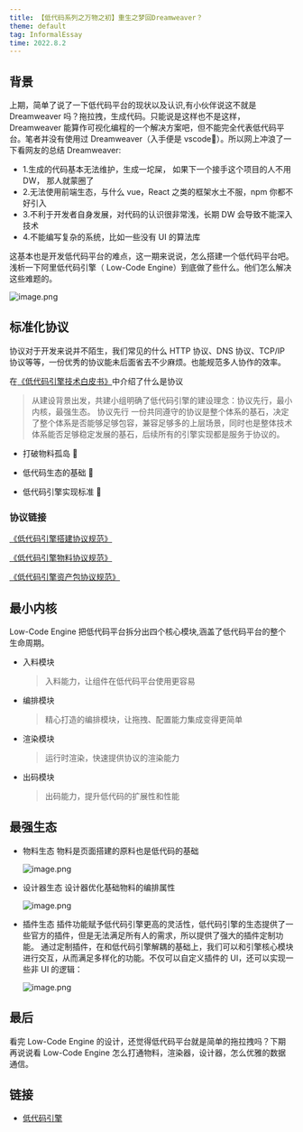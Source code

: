 ```yaml
---
title: 【低代码系列之万物之初】重生之梦回Dreamweaver？
theme: default
tag: InformalEssay
time: 2022.8.2
---
```


## 背景

上期，简单了说了一下低代码平台的现状以及认识,有小伙伴说这不就是 Dreamweaver 吗？拖拉拽，生成代码。只能说是这样也不是这样，Dreamweaver 能算作可视化编程的一个解决方案吧，但不能完全代表低代码平台。笔者并没有使用过 Dreamweaver（入手便是 vscode🥭）。所以网上冲浪了一下看网友的总结 Dreamweaver:

- 1.生成的代码基本无法维护，生成一坨屎， 如果下一个接手这个项目的人不用 DW， 那人就蒙圈了
- 2.无法使用前端生态，与什么 vue，React 之类的框架水土不服，npm 你都不好引入
- 3.不利于开发者自身发展，对代码的认识很非常浅，长期 DW 会导致不能深入技术
- 4.不能编写复杂的系统，比如一些没有 UI 的算法库

这基本也是开发低代码平台的难点，这一期来说说，怎么搭建一个低代码平台吧。浅析一下阿里低代码引擎（ Low-Code Engine）到底做了些什么。他们怎么解决这些难题的。

![image.png](/articles/lowcode1.png)

## 标准化协议

协议对于开发来说并不陌生，我们常见的什么 HTTP 协议、DNS 协议、TCP/IP 协议等等，一份优秀的协议能未后面省去不少麻烦。也能规范多人协作的效率。

在[《低代码引擎技术白皮书》](https://developer.aliyun.com/ebook/read/7507)中介绍了什么是协议

> 从建设背景出发，共建小组明确了低代码引擎的建设理念：协议先行，最小内核，最强生态。
> 协议先行
> 一份共同遵守的协议是整个体系的基石，决定了整个体系是否能够足够包容，兼容足够多的上层场景，同时也是整体技术体系能否足够稳定发展的基石，后续所有的引擎实现都是服务于协议的。

- 打破物料孤岛 🥝

- 低代码生态的基础 🍌

- 低代码引擎实现标准 🍉

### 协议链接

[《低代码引擎搭建协议规范》](https://lowcode-engine.cn/lowcode)

[《低代码引擎物料协议规范》](https://lowcode-engine.cn/material)

[《低代码引擎资产包协议规范》](https://lowcode-engine.cn/assets)

## 最小内核

Low-Code Engine 把低代码平台拆分出四个核心模块,涵盖了低代码平台的整个生命周期。

- 入料模块

  > 入料能力，让组件在低代码平台使用更容易

- 编排模块

  > 精心打造的编排模块，让拖拽、配置能力集成变得更简单

- 渲染模块

  > 运行时渲染，快速提供协议的渲染能力

- 出码模块
  > 出码能力，提升低代码的扩展性和性能

## 最强生态

- 物料生态
  物料是页面搭建的原料也是低代码的基础

  ![image.png](/articles/material.png)

- 设计器生态
  设计器优化基础物料的编排属性

  ![image.png](/articles/setter.png)

- 插件生态
  插件功能赋予低代码引擎更高的灵活性，低代码引擎的生态提供了一些官方的插件，但是无法满足所有人的需求，所以提供了强大的插件定制功能。
  通过定制插件，在和低代码引擎解耦的基础上，我们可以和引擎核心模块进行交互，从而满足多样化的功能。不仅可以自定义插件的 UI，还可以实现一些非 UI 的逻辑：

  ![image.png](/articles/plugin.png)

## 最后

看完 Low-Code Engine 的设计，还觉得低代码平台就是简单的拖拉拽吗？下期再说说看 Low-Code Engine 怎么打通物料，渲染器，设计器，怎么优雅的数据通信。

## 链接

- [低代码引擎](https://lowcode-engine.cn/)
